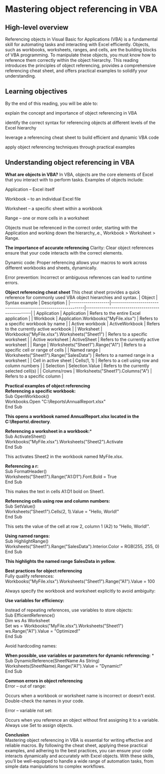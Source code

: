 # Mastering object referencing in VBA                           
## High-level overview               
Referencing objects in Visual Basic for Applications (VBA) is a fundamental skill for automating tasks and interacting with Excel efficiently. Objects, such as workbooks, worksheets, ranges, and cells, are the building blocks of VBA programming. To manipulate these objects, you must know how to reference them correctly within the object hierarchy. This reading introduces the principles of object referencing, provides a comprehensive referencing cheat sheet, and offers practical examples to solidify your understanding.

## Learning objectives                
By the end of this reading, you will be able to:                      

explain the concept and importance of object referencing in VBA                         

identify the correct syntax for referencing objects at different levels of the Excel hierarchy                   

leverage a referencing cheat sheet to build efficient and dynamic VBA code               

apply object referencing techniques through practical examples                                 

## Understanding object referencing in VBA
**What are objects in VBA?**
In VBA, objects are the core elements of Excel that you interact with to perform tasks. Examples of objects include:

Application –  Excel itself

Workbook –  to an individual Excel file

Worksheet –  a specific sheet within a workbook

Range –  one or more cells in a worksheet

Objects must be referenced in the correct order, starting with the Application and working down the hierarchy,.e., Workbook > Worksheet > Range.

**The importance of accurate referencing**
Clarity: Clear object references ensure that your code interacts with the correct elements.

Dynamic code: Proper referencing allows your macros to work across different workbooks and sheets, dynamically.

Error prevention: Incorrect or ambiguous references can lead to runtime errors.

**Object referencing cheat sheet**
This cheat sheet provides a quick reference for commonly used VBA object hierarchies and syntax.
| Object             | Syntax example                                                 | Description                                      |
|--------------------|----------------------------------------------------------------|--------------------------------------------------|
| Application        | Application                                                    | Refers to the entire Excel application           |
| Workbook           | Application.Workbooks("MyFile.xlsx")                           | Refers to a specific workbook by name            |
| Active workbook    | ActiveWorkbook                                                 | Refers to the currently active workbook          |
| Worksheet          | Workbooks("MyFile.xlsx").Worksheets("Sheet1")                  | Refers to a specific worksheet                   |
| Active worksheet   | ActiveSheet                                                    | Refers to the currently active worksheet         |
| Range              | Worksheets("Sheet1").Range("A1")                               | Refers to a specific cell or range of cells      |
| Named range        | Worksheets("Sheet1").Range("SalesData")                        | Refers to a named range in a worksheet           |
| Cell in active sheet | Cells(1, 1)                                                  | Refers to a cell using row and column numbers    |
| Selection          | Selection.Value                                                | Refers to the currently selected cell(s)         |
| Columns/rows       | Worksheets("Sheet1").Columns("A")                              | Refers to a specific column                      |


**Practical examples of object referencing**                  
**Referencing a specific workbook:**             
Sub OpenWorkbook()                       
    Workbooks.Open "C:\Reports\AnnualReport.xlsx"                         
End Sub

**This opens a workbook named AnnualReport.xlsx located in the C:\Reports\ directory**.                   

**Referencing a worksheet in a workbook:***                    
Sub ActivateSheet()                    
    Workbooks("MyFile.xlsx").Worksheets("Sheet2").Activate                      
End Sub

This activates Sheet2 in the workbook named MyFile.xlsx.                   

**Referencing a r:**                 
Sub FormatHeader()                  
    Worksheets("Sheet1").Range("A1:D1").Font.Bold = True                    
End Sub                    

This makes the text in cells A1:D1 bold on Sheet1.                  

**Referencing cells using row and column numbers:**                 
Sub SetValue()                                                                
    Worksheets("Sheet1").Cells(2, 1).Value = "Hello, World!"                         
End Sub                         

This sets the value of the cell at row 2, column 1 (A2) to "Hello, World!".                    

**Using named ranges:**                   
Sub HighlightRange()                      
    Worksheets("Sheet1").Range("SalesData").Interior.Color = RGB(255, 255, 0)                           
End Sub                            

**This highlights the named range SalesData in yellow.**                      

**Best practices for object referencing**                                      
Fully qualify references:                                                    
Workbooks("MyFile.xlsx").Worksheets("Sheet1").Range("A1").Value = 100                

Always specify the workbook and worksheet explicitly to avoid ambiguity:                              

**Use variables for efficiency:**

Instead of repeating references, use variables to store objects:             
Sub EfficientReference()                    
    Dim ws As Worksheet                                    
    Set ws = Workbooks("MyFile.xlsx").Worksheets("Sheet1")                             
    ws.Range("A1").Value = "Optimized!"                        
End Sub                      

Avoid hardcoding names:                     

**When possible, use variables or parameters for dynamic referencing:**    *                              
Sub DynamicReference(SheetName As String)                  
    Worksheets(SheetName).Range("A1").Value = "Dynamic!"                              
End Sub       

**Common errors in object referencing**         
Error –  out of range:

Occurs when a workbook or worksheet name is incorrect or doesn’t exist. Double-check the names in your code.

Error –  variable not set:

Occurs when you reference an object without first assigning it to a variable. Always use Set to assign objects.

**Conclusion**         
Mastering object referencing in VBA is essential for writing effective and reliable macros. By following the cheat sheet, applying these practical examples, and adhering to the best practices, you can ensure your code interacts dynamically and accurately with Excel objects. With these skills, you’ll be well-equipped to handle a wide range of automation tasks, from simple data manipulations to complex workflows.







